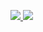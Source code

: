 <p align="justify color-bg-secondary">
  <a href='https://findmentor.network/peer/cagatay-cali'>
    <img src="https://img.shields.io/badge/Find%20Mentor-I'm%20a%20mentor-brightgreen">
  <a/>
  <a href='https://findmentor.network/peer/cagatay-cali'>
    <img src="https://img.shields.io/badge/Find%20Mentor-I'm%20a%20mentee-blueviolet">
  <a/>
</p>
